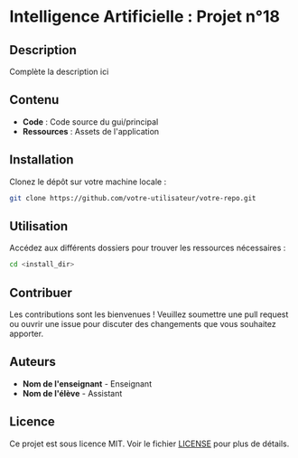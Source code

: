 # Intelligence Artificielle : Projet n°18

## Description
Complète la description ici

## Contenu
- **Code** : Code source du gui/principal
- **Ressources** : Assets de l'application

## Installation
Clonez le dépôt sur votre machine locale :
```bash
git clone https://github.com/votre-utilisateur/votre-repo.git
```

## Utilisation
Accédez aux différents dossiers pour trouver les ressources nécessaires :
```bash
cd <install_dir>
```

## Contribuer
Les contributions sont les bienvenues ! Veuillez soumettre une pull request ou ouvrir une issue pour discuter des changements que vous souhaitez apporter.

## Auteurs
- **Nom de l'enseignant** - Enseignant
- **Nom de l'élève** - Assistant

## Licence
Ce projet est sous licence MIT. Voir le fichier [LICENSE](LICENSE.md) pour plus de détails.
